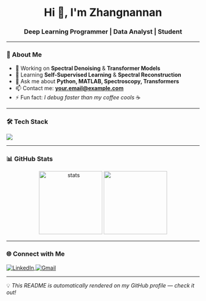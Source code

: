 <h1 align="center">Hi 👋, I'm Zhangnannan</h1>
<h3 align="center">Deep Learning Programmer | Data Analyst | Student</h3>

---

### 🚀 About Me  
- 🔭 Working on **Spectral Denoising** & **Transformer Models**  
- 🌱 Learning **Self-Supervised Learning** & **Spectral Reconstruction**  
- 💬 Ask me about **Python, MATLAB, Spectroscopy, Transformers**  
- 📫 Contact me: **your.email@example.com**  
- ⚡ Fun fact: *I debug faster than my coffee cools* ☕

---

### 🛠 Tech Stack  
<p align="left">
  <img src="https://skillicons.dev/icons?i=python,pytorch,tensorflow,matlab,linux,git,docker" />
</p>

---

### 📊 GitHub Stats  
<p align="center">
  <img src="https://github-readme-stats.vercel.app/api?username=Zhangnannan&show_icons=true&theme=tokyonight" alt="stats" height="165"/>
  <img src="https://github-readme-stats.vercel.app/api/top-langs/?username=Zhangnannan&layout=compact&theme=tokyonight" height="165"/>
</p>

---

### 🌐 Connect with Me  
<p align="left">
  <a href="https://linkedin.com/in/your-linkedin" target="blank">
    <img align="center" src="https://skillicons.dev/icons?i=linkedin" alt="LinkedIn"/>
  </a>
  <a href="mailto:your.email@example.com" target="blank">
    <img align="center" src="https://skillicons.dev/icons?i=gmail" alt="Gmail"/>
  </a>
</p>

---

💡 *This README is automatically rendered on my GitHub profile — check it out!*  
